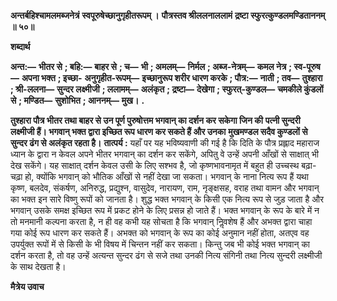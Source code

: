 **अन्तर्बहिश्चामलमब्जनेत्रं** **स्वपूरुषेच्छानुगृहीतरूपम् ।** **पौत्रस्तव श्रीललनाललामं** **द्रष्टा स्फुरत्कुण्डलमण्डिताननम् ॥ ५०॥** 

**शब्दार्थ** 

**अन्त:—** **भीतर से** **; बहि:—** **बाहर से** **; च—** **भी** **; अमलम्—** **निर्मल** **; अब्ज-नेत्रम्—** **कमल नेत्र** **; स्व-पूरुष—** **अपना भक्त** **; इच्छा-** **अनुगृहीत-रूपम्—** **इच्छानुरूप शरीर धारण करके** **; पौत्र:—** **नाती** **; तव—** **तुश्हारा** **; श्री-ललना—** **सुन्दर लक्ष्मीजी** **; ललामम्—** **अलंकृत** **; द्रष्टा—** **देखेगा** **; स्फुरत्-कुण्डल—** **चमकीले कुंडलों से** **; मण्डित—** **सुशोभित** **; आननम्—** **मुख।** **.** 

**तुश्हारा पौत्र भीतर तथा बाहर से उन पूर्ण पुरुषोत्तम भगवान् का दर्शन कर सकेगा जिन की** **पत्नी सुन्दरी लक्ष्मीजी हैं। भगवान् भक्त द्वारा इच्छित रूप धारण कर सकते हैं और उनका** **मुखमण्डल सदैव कुण्डलों से सुन्दर ढंग से अलंकृत रहता है।** **तात्पर्य :** यहाँ पर यह भविष्यवाणी की गई है कि दिति के पौत्र प्रह्लाद महाराज ध्यान के द्वारा न केवल अपने भीतर भगवान् का दर्शन कर सकेंगे, अपितु वे उन्हें अपनी आँखों से साक्षात् भी देख सकेंगे। यह साक्षात् दर्शन केवल उसी के लिए सश्भव है, जो कृष्णभावनामृत में बहुत ही उच्चस्थ बढ़ा-चढ़ा हो, क्योंकि भगवान् को भौतिक आँखों से नहीं देखा जा सकता। भगवान् के नाना नित्य रूप हैं यथा कृष्ण, बलदेव, संकर्षण, अनिरुद्ध, प्रद्युश्न, वासुदेव, नारायण, राम, नृङ्क्षसह, वराह तथा वामन और भगवान् का भक्त इन सारे विष्णु रूपों को जानता है। शुद्ध भक्त भगवान् के किसी एक नित्य रूप से जुड़ जाता है और भगवान् उसके समक्ष इच्छित रूप में प्रकट होने के लिए प्रसन्न हो जाते हैं। भक्त भगवान् के रूप के बारे में न तो मनमानी कल्पना करता है, न ही वह कभी यह सोचता है कि भगवान् निॢवशेष हैं और अभक्त द्वारा चाहा गया कोई रूप धारण कर सकते हैं। अभक्त को भगवान् के रूप का कोई अनुमान नहीं होता, अतएव वह उपर्युक्त रूपों में से किसी के भी विषय में चिन्तन नहीं कर सकता। किन्तु जब भी कोई भक्त भगवान् का दर्शन करता है, तो वह उन्हें अत्यन्त सुन्दर ढंग से सजे तथा उनकी नित्य संगिनी तथा नित्य सुन्दरी लक्ष्मीजी के साथ देखता है।  

**मैत्रेय उवाच** 